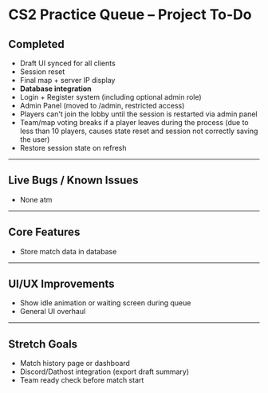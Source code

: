 # CS2 Practice Queue – Project To-Do

## Completed
- Draft UI synced for all clients
- Session reset
- Final map + server IP display
- **Database integration**
- Login + Register system (including optional admin role)
- Admin Panel (moved to /admin, restricted access)
- Players can't join the lobby until the session is restarted via admin panel
- Team/map voting breaks if a player leaves during the process (due to less than 10 players, causes state reset and session not correctly saving the user)
- Restore session state on refresh
---

## Live Bugs / Known Issues
- None atm
---

## Core Features
- Store match data in database

---

## UI/UX Improvements
- Show idle animation or waiting screen during queue
- General UI overhaul
---

## Stretch Goals
- Match history page or dashboard
- Discord/Dathost integration (export draft summary)
- Team ready check before match start
